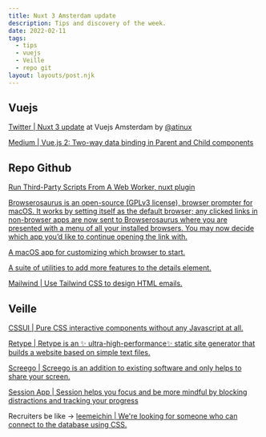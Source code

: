 ```yaml
---
title: Nuxt 3 Amsterdam update
description: Tips and discovery of the week.
date: 2022-02-11
tags:
  - tips
  - vuejs
  - Veille
  - repo git
layout: layouts/post.njk
---
```


## Vuejs
[Twitter | Nuxt 3 update](https://twitter.com/Atinux/status/1492134648733913089) at Vuejs Amsterdam by [@atinux](https://twitter.com/Atinux)

[Medium | Vue.js 2: Two-way data binding in Parent and Child components](https://jithilmt.medium.com/vue-js-2-two-way-data-binding-in-parent-and-child-components-1cd271c501ba)

## Repo Github

[Run Third-Party Scripts From A Web Worker, nuxt plugin](https://github.com/nuxt-community/partytown-module)

[Browserosaurus is an open-source (GPLv3 license), browser prompter for macOS. It works by setting itself as the default browser; any clicked links in non-browser apps are now sent to Browserosaurus where you are presented with a menu of all your installed browsers. You may now decide which app you’d like to continue opening the link with.](https://github.com/will-stone/browserosaurus)

[A macOS app for customizing which browser to start.](https://github.com/johnste/finicky)

[A suite of utilities to add more features to the details element.](https://github.com/zachleat/details-utils)

[Mailwind | Use Tailwind CSS to design HTML emails.](https://github.com/soheilpro/mailwind)

## Veille

[CSSUI | Pure CSS interactive components without any Javascript at all.](https://www.cssui.dev/)

[Retype | Retype is an ✨ ultra-high-performance✨ static site generator that builds a website based on simple text files. ](https://github.com/retypeapp/retype)

[Screego | Screego is an addition to existing software and only helps to share your screen.](https://screego.net/#/)

[Session App | Session helps you focus and be more mindful by blocking distractions and tracking your progress](https://www.stayinsession.com/)

Recruiters be like -> [leemeichin | We're looking for someone who can connect to the database using CSS.](https://www.leemeichin.com/posts/yes-i-can-connect-to-a-db-in-css.html)

